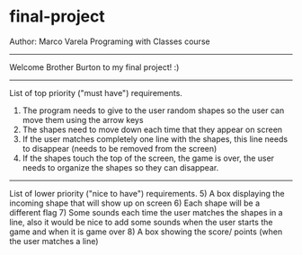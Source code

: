 # final-project

Author: Marco Varela
Programing with Classes course

----------------------------------------------------


Welcome Brother Burton to my final project! :) 


----------------------------------------------------

List of top priority ("must have") requirements.
1)	The program needs to give to the user random shapes so the user can move them using the arrow keys
2)	The shapes need to move down each time that they appear on screen
3)	If the user matches completely one line with the shapes, this line needs to disappear (needs to be removed from the screen)
4)	If the shapes touch the top of the screen, the game is over, the user needs to organize the shapes so they can disappear.

----------------------------------------------------

List of lower priority ("nice to have") requirements.
5)	A box displaying the incoming shape that will show up on screen
6)	Each shape will be a different flag
7)	Some sounds each time the user matches the shapes in a line, also it would be nice to add some sounds when the user starts the game and when it is game over
8)	A box showing the score/ points (when the user matches a line)
